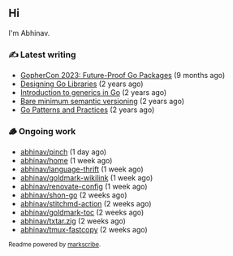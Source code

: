 ## Hi

I'm Abhinav.

### ✍️ Latest writing


- [GopherCon 2023: Future-Proof Go Packages](https://abhinavg.net/2023/09/27/future-proof-packages/) (9 months ago)
- [Designing Go Libraries](https://abhinavg.net/2022/12/06/designing-go-libraries/) (2 years ago)
- [Introduction to generics in Go](https://abhinavg.net/2022/11/23/generics-intro/) (2 years ago)
- [Bare minimum semantic versioning](https://abhinavg.net/2022/11/07/semver/) (2 years ago)
- [Go Patterns and Practices](https://abhinavg.net/2022/09/19/go-patterns-and-practices-talk/) (2 years ago)

### 🪵 Ongoing work


- [abhinav/pinch](https://github.com/abhinav/pinch) (1 day ago)
- [abhinav/home](https://github.com/abhinav/home) (1 week ago)
- [abhinav/language-thrift](https://github.com/abhinav/language-thrift) (1 week ago)
- [abhinav/goldmark-wikilink](https://github.com/abhinav/goldmark-wikilink) (1 week ago)
- [abhinav/renovate-config](https://github.com/abhinav/renovate-config) (1 week ago)
- [abhinav/shon-go](https://github.com/abhinav/shon-go) (2 weeks ago)
- [abhinav/stitchmd-action](https://github.com/abhinav/stitchmd-action) (2 weeks ago)
- [abhinav/goldmark-toc](https://github.com/abhinav/goldmark-toc) (2 weeks ago)
- [abhinav/txtar.zig](https://github.com/abhinav/txtar.zig) (2 weeks ago)
- [abhinav/tmux-fastcopy](https://github.com/abhinav/tmux-fastcopy) (2 weeks ago)

<sub>Readme powered by [markscribe](https://github.com/muesli/markscribe).</sub>
